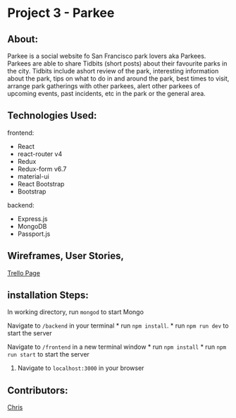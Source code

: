 Project 3 - Parkee
==============================


## About:
Parkee is a social website fo San Francisco park lovers aka Parkees.
Parkees are able to share Tidbits (short posts) about their favourite parks in the city.
Tidbits include ashort review of the park, interesting information about the park, tips on what to do in and around the park, best times to visit, arrange park gatherings with other parkees, alert other parkees of upcoming events, past incidents, etc in the park or the general area.

## Technologies Used:

frontend:
 
- React
- react-router v4
- Redux
- Redux-form v6.7
- material-ui
- React Bootstrap
- Bootstrap
 
 backend:
 - Express.js
 - MongoDB
 - Passport.js



## Wireframes, User Stories, 
[Trello Page](https://trello.com/b/In19uCLT/parkee)


## installation Steps:
In working directory, run `mongod` to start Mongo


Navigate to `/backend` in your terminal
    * run `npm install`.
    * run `npm run dev` to start the server
    
Navigate to `/frontend` in a new terminal window
    * run `npm install`
    * run `npm run start` to start the server

1. Navigate to `localhost:3000` in your browser


## Contributors:

[Chris](http://www.github.com/chrispykan)